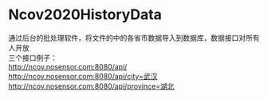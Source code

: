 # Ncov2020HistoryData
通过后台的批处理软件，将文件的中的各省市数据导入到数据库，数据接口对所有人开放<br>
三个接口例子：<br>
http://ncov.nosensor.com:8080/api/<br>
http://ncov.nosensor.com:8080/api/city=武汉<br>
http://ncov.nosensor.com:8080/api/province=湖北<br>
